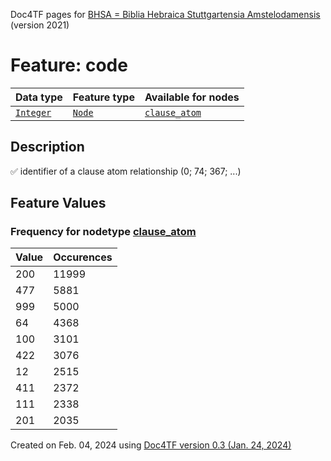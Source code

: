 Doc4TF pages for [BHSA = Biblia Hebraica Stuttgartensia Amstelodamensis](https://github.com/etcbc/BHSA/tree/master/tf) (version 2021)
# Feature: code
Data type|Feature type|Available for nodes
---|---|---
[`Integer`](featurebydatatype.md#integer)|[`Node`](featurebytype.md#node)| [`clause_atom`](featurebynodetype.md#clause_atom) 
## Description
✅ identifier of a clause atom relationship (0; 74; 367; ...)
## Feature Values
### Frequency for nodetype [clause_atom](featurebynodetype.md#clause_atom)
Value|Occurences
---|---
200|11999
477|5881
999|5000
64|4368
100|3101
422|3076
12|2515
411|2372
111|2338
201|2035
 

Created on Feb. 04, 2024 using [Doc4TF  version 0.3 (Jan. 24, 2024)](https://github.com/tonyjurg/Doc4TF) 